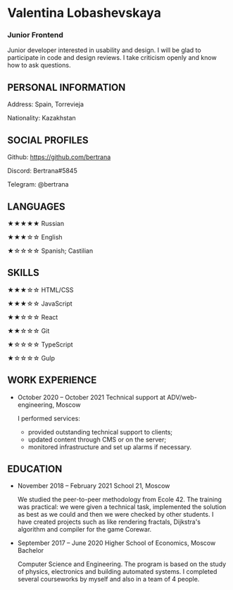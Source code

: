 # Valentina Lobashevskaya
### Junior Frontend

Junior developer interested in usability and design. I will be glad to participate in code and design reviews. I take criticism openly and know how to ask questions.

## PERSONAL INFORMATION
Address: Spain, Torrevieja

Nationality: Kazakhstan

## SOCIAL PROFILES
Github: https://github.com/bertrana

Discord: Bertrana#5845

Telegram: @bertrana

## LANGUAGES
  ★★★★★ Russian
  
  ★★★☆☆ English
  
  ★☆☆☆☆ Spanish; Castilian

## SKILLS
  ★★★☆☆ HTML/CSS
  
  ★★★☆☆ JavaScript
  
  ★★☆☆☆ React
  
  ★★☆☆☆ Git
  
  ★☆☆☆☆ TypeScript
  
  ★☆☆☆☆ Gulp

## WORK EXPERIENCE
* October 2020 – October 2021
Technical support at ADV/web-engineering, Moscow

    I performed services: 

    - provided outstanding technical support to clients;
    - updated content through CMS or on the server;
    - monitored infrastructure and set up alarms if necessary.



## EDUCATION
* November 2018 – February 2021
    School 21, Moscow
    
    We studied the peer-to-peer methodology from Ecole 42. The training was practical: we were given a technical task, implemented the solution as best as we could and then we were checked by other students. I have created projects such as like rendering fractals, Dijkstra's algorithm and compiler for the game Corewar. 

* September 2017 – June 2020
    Higher School of Economics, Moscow Bachelor

    Computer Science and Engineering. The program is based on the study of physics, electronics and building automated systems. I completed several courseworks by myself and also in a team of 4 people.
